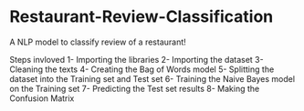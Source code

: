 # Restaurant-Review-Classification
A NLP model to classify review of a restaurant!

Steps invloved
1- Importing the libraries
2- Importing the dataset
3- Cleaning the texts
4- Creating the Bag of Words model
5- Splitting the dataset into the Training set and Test set
6- Training the Naive Bayes model on the Training set
7- Predicting the Test set results
8- Making the Confusion Matrix
